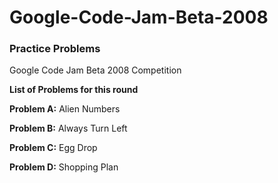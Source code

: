 # Google-Code-Jam-Beta-2008
### Practice Problems
Google Code Jam Beta 2008 Competition

**List of Problems for this round**

**Problem A:** Alien Numbers

**Problem B:** Always Turn Left

**Problem C:** Egg Drop

**Problem D:** Shopping Plan